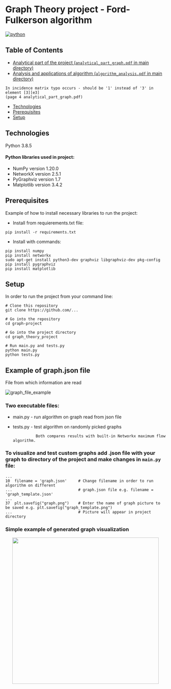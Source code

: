 Graph Theory project - 
Ford-Fulkerson algorithm
========
[![python](https://img.shields.io/badge/language-python-%23306998)](https://www.python.org/)

## Table of Contents
* [Analytical part of the project (`analytical_part_graph.pdf` in main directory)](https://github.com/YgLK/graph-project/blob/main/analytical_part_graph.pdf)
* [Analysis and applications of algorithm  (`algorithm_analysis.pdf` in main directory)](https://github.com/YgLK/graph-project/blob/main/algorithm_analysis.pdf)
```  
In incidence matrix typo occurs - should be '1' instead of '3' in element [3][e3]
(page 4 analytical_part_graph.pdf)
```
* [Technologies](#technologies)  
* [Prerequisites](#prerequisites)
* [Setup](#setup)


## Technologies

Python 3.8.5


#### Python libraries used in project:
 * NumPy version 1.20.0
 * NetworkX version 2.5.1
 * PyGraphviz version 1.7
 * Matplotlib version 3.4.2


## Prerequisites

Example of how to install necessary libraries to run the project:
  * Install from requierements.txt file:
```
pip install -r requirements.txt
```
  * Install with commands:
  ```
 pip install numpy
pip install networkx
sudo apt-get install python3-dev graphviz libgraphviz-dev pkg-config
pip install pygraphviz
pip install matplotlib
  ```
## Setup
In order to run the project from your command line:
 ```
 # Clone this repository
 git clone https://github.com/...
 
 # Go into the repository
 cd graph-project
 
 # Go into the project directory
 cd graph_theory_project
 
 # Run main.py and tests.py
 python main.py
 python tests.py     
 ```


## Example of graph.json file
File from which information are read

![graph_file_example](https://i.ibb.co/9Wd70NR/graph-file-example.png)

### Two executable files:
  * main.py - run algorithm on graph read from json file
  * tests.py - test algorithm on randomly picked graphs
                  
                  Both compares results with built-in Networkx maximum flow algorithm.
 
### To visualize and test custom graphs add .json file with your graph to directory of the project and make changes in  `main.py` file:
```
...
10  filename = 'graph.json'     # Change filename in order to run algorithm on different 
...                             # graph.json file e.g. filename = 'graph_template.json'
...
37  plt.savefig("graph.png")    # Enter the name of graph picture to be saved e.g. plt.savefig("graph_template.png")
...                             # Picture will appear in project directory

```
### Simple example of generated graph visualization

<p align="center"><kbd>
  <img width="460" height="460" src="https://i.ibb.co/HTqDC3W/graph.png">
</kbd></p>
